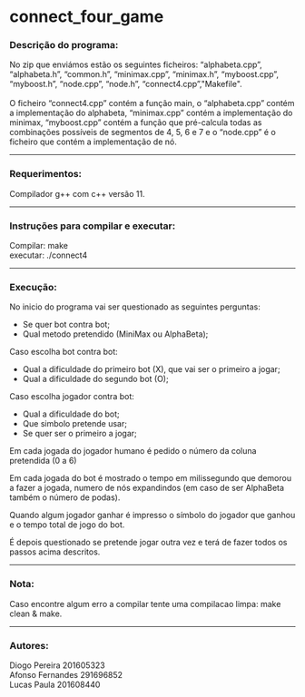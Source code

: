 # connect_four_game

### Descrição do programa:

No zip que enviámos estão os seguintes ficheiros: “alphabeta.cpp”, “alphabeta.h”, “common.h”, “minimax.cpp”, “minimax.h”, “myboost.cpp”, “myboost.h”, “node.cpp”, “node.h”, “connect4.cpp”,"Makefile". <br/> <br/> 
O ficheiro “connect4.cpp” contém a função main,  o “alphabeta.cpp” contém a implementação do alphabeta, “minimax.cpp” contém a implementação do minimax, “myboost.cpp” contém a função que pré-calcula todas as combinações possíveis de segmentos de 4, 5, 6 e 7 e o “node.cpp” é o ficheiro que contém a implementação de nó. <br/> 

-------------------------------------------

### Requerimentos:

Compilador g++ com c++ versão 11. <br/> 

-------------------------------------------

### Instruções para compilar e executar:

Compilar: make <br/> 
executar: ./connect4 <br/> 

-------------------------------------------

### Execução:

No inicio do programa vai ser questionado as seguintes perguntas: <br/> 
* Se quer bot contra bot; <br/> 
* Qual metodo pretendido (MiniMax ou AlphaBeta); <br/> 

Caso escolha bot contra bot: <br/> 
* Qual a dificuldade do primeiro bot (X), que vai ser o primeiro a jogar; <br/> 
* Qual a dificuldade do segundo bot (O); <br/> 

Caso escolha jogador contra bot: <br/> 
* Qual a dificuldade do bot; <br/> 
* Que simbolo pretende usar; <br/> 
* Se quer ser o primeiro a jogar; <br/> 

Em cada jogada do jogador humano é pedido o número da coluna pretendida (0 a 6) <br/> 

Em cada jogada do bot é mostrado o tempo em milissegundo que demorou a fazer a jogada, numero de nós expandindos (em caso de ser AlphaBeta também o número de podas). <br/> 

Quando algum jogador ganhar é impresso o símbolo do jogador que ganhou e o tempo total de jogo do bot. <br/> 

É depois questionado se pretende jogar outra vez e terá de fazer todos os passos acima descritos. <br/> 

-------------------------------------------

### Nota:

Caso encontre algum erro a compilar tente uma compilacao limpa: make clean & make. <br/> 

-------------------------------------------

### Autores:

Diogo Pereira           201605323 <br/> 
Afonso Fernandes        291696852 <br/> 
Lucas Paula             201608440 <br/> 

